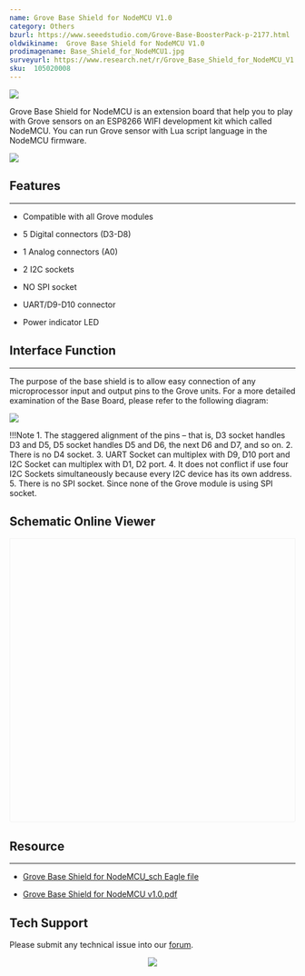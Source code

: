 ```yaml
---
name: Grove Base Shield for NodeMCU V1.0
category: Others
bzurl: https://www.seeedstudio.com/Grove-Base-BoosterPack-p-2177.html
oldwikiname:  Grove Base Shield for NodeMCU V1.0
prodimagename: Base_Shield_for_NodeMCU1.jpg
surveyurl: https://www.research.net/r/Grove_Base_Shield_for_NodeMCU_V1
sku:  105020008
---
```

![](https://files.seeedstudio.com/wiki/Grove_Base_Shield_for_NodeMCU_V1.0/img/Base_Shield_for_NodeMCU1.jpg)

Grove Base Shield for NodeMCU is an extension board that help you to play with Grove sensors on an ESP8266 WIFI development kit which called NodeMCU. You can run Grove sensor with Lua script language in the NodeMCU firmware.

[![](https://files.seeedstudio.com/wiki/Seeed-WiKi/docs/images/300px-Get_One_Now_Banner-ragular.png)](https://www.seeedstudio.com/Grove-Base-BoosterPack-p-2177.html)

##   Features
---
*   Compatible with all Grove modules

*   5 Digital connectors (D3-D8)

*   1 Analog connectors (A0)

*   2 I2C sockets

*   NO SPI socket

*   UART/D9-D10 connector

*   Power indicator LED

##   Interface Function
---
The purpose of the base shield is to allow easy connection of any microprocessor input and output pins to the Grove units. For a more detailed examination of the Base Board, please refer to the following diagram:

![](https://files.seeedstudio.com/wiki/Grove_Base_Shield_for_NodeMCU_V1.0/img/Base_Shield_for_NodeMCU2.jpg)

!!!Note
    1. The staggered alignment of the pins – that is, D3 socket handles D3 and D5, D5 socket handles D5 and D6, the next D6 and D7, and so on.
    2. There is no D4 socket.
    3. UART Socket can multiplex with D9, D10 port and I2C Socket can multiplex with D1, D2 port.
    4. It does not conflict if use four I2C Sockets simultaneously because every I2C device has its own address.
    5. There is no SPI socket. Since none of the Grove module is using SPI socket.


## Schematic Online Viewer

<div class="altium-ecad-viewer" data-project-src="https://files.seeedstudio.com/wiki/Grove_Base_Shield_for_NodeMCU_V1.0/res/Grove_Base_Shield_for_NodeMCU_sch_pcb.rar" style="border-radius: 0px 0px 4px 4px; height: 500px; border-style: solid; border-width: 1px; border-color: rgb(241, 241, 241); overflow: hidden; max-width: 1280px; max-height: 700px; box-sizing: border-box;" />
</div>


##  Resource
---
- [Grove Base Shield for NodeMCU_sch Eagle file](https://files.seeedstudio.com/wiki/Grove_Base_Shield_for_NodeMCU_V1.0/res/Grove_Base_Shield_for_NodeMCU_sch_pcb.rar)

- [Grove Base Shield for NodeMCU v1.0.pdf](https://files.seeedstudio.com/wiki/Grove_Base_Shield_for_NodeMCU_V1.0/res/Grove_Base_Shield_for_NodeMCU_pdf_v1.0.rar)

## Tech Support
Please submit any technical issue into our [forum](http://forum.seeedstudio.com/). <br /><p style="text-align:center"><a href="https://www.seeedstudio.com/act-4.html?utm_source=wiki&utm_medium=wikibanner&utm_campaign=newproducts" target="_blank"><img src="https://files.seeedstudio.com/wiki/Wiki_Banner/new_product.jpg" /></a></p>
